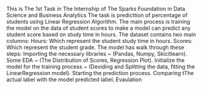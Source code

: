 
This is The 1st Task in The Internship of The Sparks Foundation in Data Science and Business Analytics
The task is predicttion of percentage of students  using Linear Regression Algorithm.
The main process is training the model on the data of student scores to make a model can predict any student score based on study time in hours. The dataset contains two main columns:
Hours: Which represent the student study time in hours.
Scores: Which represent the student grade.
The model has walk through these steps:
Importing the necessary libraries ~ (Pandas, Numpy, Skicitlearn).
Some EDA ~ (The Distribution of Scores, Regression Plot).
Initialize the model for the training process ~ (Deviding and Splitting the data, fitting the LinearRegression model).
Starting the prediction process.
Comparing tThe actual label with the model predicted label.
Evaulation
